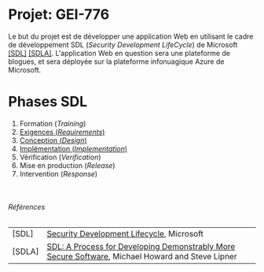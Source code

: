 # Projet: GEI-776

Le but du projet est de développer une application Web en utilisant le cadre de développement SDL (_Security Development LifeCycle_) de Microsoft [[SDL]](#sdl) [[SDLA]](#sdla).
L'application Web en question sera une plateforme de blogues, et sera déployée sur la plateforme infonuagique Azure de Microsoft.

# Phases SDL

1. Formation (_Training_)
2. [Exigences (_Requirements_)](2_requirements.md)
3. [Conception (_Design_)](3_design.md)
4. [Implémentation (_Implementation_)](4_implementation.md)
5. Vérification (_Verification_)
6. Mise en production (_Release_)
7. Intervention (_Response_)

<br/>

###### Références
|||
|---| ---|
|[SDL] | <a name="sdl"></a>[Security Development Lifecycle](https://www.microsoft.com/en-us/SDL), Microsoft|
|[SDLA] | <a name="sdla"></a>[SDL: A Process for Developing Demonstrably More Secure Software](https://www.amazon.ca/Security-Development-Lifecycle-Developing-Demonstrably/dp/0735622140), Michael Howard and Steve Lipner|
